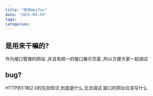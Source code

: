 ```yaml
---
title: "使用Apifox"
date: "2025-09-29"
tags:
categories:
---
```

## 是用来干嘛的?
作为接口管理的网站  ,并且有统一的接口展示页面 ,所以方便大家一起调试

## bug?
HTTP的1.1和2.0的先验知识,到底是什么,无法调试
接口的网址应该写什么
